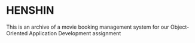 # HENSHIN
This is an archive of a movie booking management system for our Object-Oriented Application Development assignment
